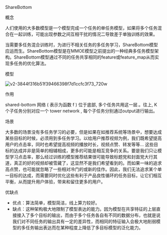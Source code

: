 ShareBottom

概念

人们使用的大多数模型是一个模型完成一个任务的单任务模型，如果将多个任务混合在一起训练，可能出现参数之间互相干扰的情况二导致差于单独训练的效果。

当需要多任务混合训练时，为进行不相关任务的多任务学习，ShareBottom模型应运而生。ShareBottom模型是在MMOE模型之前提出的一种经典多任务模型架构。ShareBottom模型通过不同的任务共享相同的feature或feature_map从而实现多任务的优化算法。

模型

![v2-3844f316b51f39466398f7d1ccfc3f73_720w](C:\Users\apple\Desktop\image\v2-3844f316b51f39466398f7d1ccfc3f73_720w.png)



作用

shared-bottom 网络 ( 表示为函数 f ) 位于底部, 多个任务共用这一层.。往上, K 个子任务分别对应一个 tower network , 每个子任务分别通过output进行输出。 

场景

大多数的场景没有多任务学习的必要，但是如果在如推荐系统等场景中，想要达成某些目标的时候，必须用到多任务学习。以给用户推荐视频为例，我们既希望提高用户的点击率，同时也希望提高视频的播放时长，视频点赞、转发等等... 这些目标的达成并非是简单的相辅相成，更多的可能是相互竞争的关系。要是我们只让模型学习点击率，那么经过训练的模型推荐结果很可能导致标题党和封面党大行其道，真正的好的视频却被雪藏了，这显然不是我们希望看到的。而如果一味的追求高点赞，也可能就忽略了一些相对冷门的或新的佳作。因此，我们无法追求某个单一目标的达成，而需要同时优化这些有利于产品良性循环的任务目标，让它们相互平衡，从而提升用户体验，带来和留住更多的用户。

优缺点

- 优点：算法简单，模型简洁，线上算力较好。
- 缺点：这种架构极大地限制了模型表达的能力。因为模型在共享特征的上层直接接入了多个目标的输出，而由于多个任务各自有不同的数据分布，也就是说我们对不同任务的输出具有一定的差异性，而相同的特征输入会极大地削弱模型的多任务输出表达而在某种程度上降低了多目标模型的泛化能力。